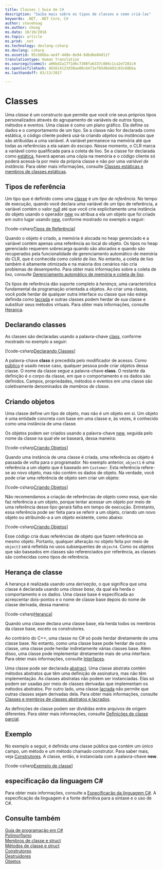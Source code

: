 ```yaml
---
title: Classes | Guia de C#
description: "Saiba mais sobre os tipos de classes e como criá-las"
keywords: .NET, .NET Core, C#
author: stevehoag
ms.author: shoag
ms.date: 10/10/2016
ms.topic: article
ms.prod: .net
ms.technology: devlang-csharp
ms.devlang: csharp
ms.assetid: 95c686ba-ae4f-440e-8e94-0dbd6e04d11f
translationtype: Human Translation
ms.sourcegitcommit: a06bd2a17f1d6c7308fa6337c866c1ca2e7281c0
ms.openlocfilehash: 4b5614123d38ae00cb471ef85d0eb92c03c68bba
ms.lasthandoff: 03/13/2017

---
```


# <a name="classes"></a>Classes
Uma *classe* é um constructo que permite que você crie seus próprios tipos personalizados através do agrupamento de variáveis de outros tipos, métodos e eventos. Uma classe é como um plano gráfico. Ela define os dados e o comportamento de um tipo. Se a classe não for declarada como estática, o código cliente poderá usá-la criando *objetos* ou *instâncias* que são atribuídas a uma variável. A variável permanece na memória até que todas as referências a ela saiam do escopo. Nesse momento, o CLR marca a variável como qualificada para a coleta de lixo. Se a classe for declarada como [estática](https://msdn.microsoft.com/library/98f28cdx.aspx), haverá apenas uma cópia na memória e o código cliente só poderá acessá-la por meio da própria classe e não por uma *variável de instância*. Para obter mais informações, consulte [Classes estáticas e membros de classes estáticas](https://msdn.microsoft.com/library/79b3xss3.aspx).  

## <a name="reference-types"></a>Tipos de referência  
Um tipo que é definido como uma [classe](https://msdn.microsoft.com/library/0b0thckt.aspx) é um *tipo de referência*. No tempo de execução, quando você declara uma variável de um tipo de referência, a variável contém o valor [null](https://msdn.microsoft.com/library/edakx9da.aspx) até que você crie explicitamente uma instância do objeto usando o operador [new](https://msdn.microsoft.com/library/51y09td4.aspx) ou atribua a ela um objeto que foi criado em outro lugar usando [new](https://msdn.microsoft.com/library/51y09td4.aspx), conforme mostrado no exemplo a seguir:  

[!code-csharp[Tipos de Referência](../../samples/snippets/csharp/concepts/classes/reference-type.cs)]
  
Quando o objeto é criado, a memória é alocada no heap gerenciado e a variável contém apenas uma referência ao local do objeto. Os tipos no heap gerenciado requerem sobrecarga quando são alocados e quando são recuperados pela funcionalidade de gerenciamento automático de memória do CLR, que é conhecida como *coleta de lixo*. No entanto, a coleta de lixo também é altamente otimizada e na maioria dos cenários não cria problemas de desempenho. Para obter mais informações sobre a coleta de lixo, consulte [Gerenciamento automático de memória e coleta de lixo](../standard/garbagecollection/gc.md).  
  
Os tipos de referência dão suporte completo à *herança*, uma característica fundamental da programação orientada a objetos. Ao criar uma classe, você pode herdar de qualquer outra interface ou classe que não esteja definida como [lacrada](https://msdn.microsoft.com/library/88c54tsw.aspx) e outras classes podem herdar de sua classe e substituir seus métodos virtuais. Para obter mais informações, consulte [Herança](https://msdn.microsoft.com/library/ms173149.aspx).

## <a name="declaring-classes"></a>Declarando classes  
As classes são declaradas usando a palavra-chave [class](https://msdn.microsoft.com/library/0b0thckt.aspx), conforme mostrado no exemplo a seguir:  
  
[!code-csharp[Declarando Classes](../../samples/snippets/csharp/concepts/classes/declaring-classes.cs)]  
  
A palavra-chave **class** é precedida pelo modificador de acesso. Como [público](https://msdn.microsoft.com/library/yzh058ae.aspx) é usado nesse caso, qualquer pessoa pode criar objetos dessa classe. O nome da classe segue a palavra-chave **class**. O restante da definição é o corpo da classe, em que o comportamento e os dados são definidos. Campos, propriedades, métodos e eventos em uma classe são coletivamente denominados de *membros de classe*.  
  
## <a name="creating-objects"></a>Criando objetos  
Uma classe define um tipo de objeto, mas não é um objeto em si. Um objeto é uma entidade concreta com base em uma classe e, às vezes, é conhecido como uma instância de uma classe.  
  
Os objetos podem ser criados usando a palavra-chave [new](https://msdn.microsoft.com/library/51y09td4.aspx), seguida pelo nome da classe na qual ele se baseará, dessa maneira:  
  
[!code-csharp[Criando Objetos](../../samples/snippets/csharp/concepts/classes/creating-objects.cs)]   
  
Quando uma instância de uma classe é criada, uma referência ao objeto é passada de volta para o programador. No exemplo anterior, `object1` é uma referência a um objeto que é baseado em `Customer`. Esta referência refere-se ao novo objeto, mas não contém os dados de objeto. Na verdade, você pode criar uma referência de objeto sem criar um objeto:  
  
[!code-csharp[Criando Objetos](../../samples/snippets/csharp/concepts/classes/creating-objects2.cs)]  
  
Não recomendamos a criação de referências de objeto como essa, que não faz referência a um objeto, porque tentar acessar um objeto por meio de uma referência desse tipo gerará falha em tempo de execução. Entretanto, essa referência pode ser feita para se referir a um objeto, criando um novo objeto ou atribuindo-a a um objeto existente, como abaixo:  
  
[!code-csharp[Criando Objetos](../../samples/snippets/csharp/concepts/classes/creating-objects3.cs)]  
  
Esse código cria duas referências de objeto que fazem referência ao mesmo objeto. Portanto, qualquer alteração no objeto feita por meio de `object3` será refletida no usos subsequentes de `object4`. Como os objetos que são baseados em classes são referenciados por referência, as classes são conhecidas como tipos de referência.  
  
## <a name="class-inheritance"></a>Herança de classe  
A herança é realizada usando uma *derivação*, o que significa que uma classe é declarada usando uma *classe base*, da qual ela herda o comportamento e os dados. Uma classe base é especificada ao acrescentar dois-pontos e o nome de classe base depois do nome de classe derivada, dessa maneira:  
  
[!code-csharp[Herança](../../samples/snippets/csharp/concepts/classes/inheritance.cs)]  
  
Quando uma classe declara uma classe base, ela herda todos os membros da classe base, exceto os construtores.  
  
Ao contrário do C++, uma classe no C# só pode herdar diretamente de uma classe base. No entanto, como uma classe base pode herdar de outra classe, uma classe pode herdar indiretamente várias classes base. Além disso, uma classe pode implementar diretamente mais de uma interface. Para obter mais informações, consulte [Interfaces](programming-guide/interfaces/index.md).  
  
Uma classe pode ser declarada [abstract](https://msdn.microsoft.com/library/sf985hc5.aspx). Uma classe abstrata contém métodos abstratos que têm uma definição de assinatura, mas não têm implementação. As classes abstratas não podem ser instanciadas. Elas só podem ser usadas por meio de classes derivadas que implementam os métodos abstratos. Por outro lado, uma classe [lacrada](https://msdn.microsoft.com/library/88c54tsw.aspx) não permite que outras classes sejam derivadas dela. Para obter mais informações, consulte [Classes e membros de classes abstratos e lacrados](https://msdn.microsoft.com/library/ms173150.aspx).  
  
As definições de classe podem ser divididas entre arquivos de origem diferentes. Para obter mais informações, consulte [Definições de classe parcial](https://msdn.microsoft.com/library/wa80x488.aspx).  
  
 
## <a name="example"></a>Exemplo
No exemplo a seguir, é definida uma classe pública que contém um único campo, um método e um método chamado construtor. Para saber mais, veja [Construtores](https://msdn.microsoft.com/library/ace5hbzh.aspx). A classe, então, é instanciada com a palavra-chave **new**.

[!code-csharp[Exemplo de classe](../../samples/snippets/csharp/concepts/classes/class-example.cs)]  
  
## <a name="c-language-specification"></a>especificação da linguagem C#  
Para obter mais informações, consulte a [Especificação da linguagem C#](https://msdn.microsoft.com/library/ms228593.aspx). A especificação da linguagem é a fonte definitiva para a sintaxe e o uso de C#.
  
## <a name="see-also"></a>Consulte também  
[Guia de programação em C#](https://msdn.microsoft.com/library/67ef8sbd.aspx)   
[Polimorfismo](https://msdn.microsoft.com/library/ms173152.aspx)   
[Membros de classe e struct](https://msdn.microsoft.com/library/ms173113.aspx)   
[Métodos de classe e struct](https://msdn.microsoft.com/library/ms173114.aspx)   
[Construtores](https://msdn.microsoft.com/library/ace5hbzh.aspx)   
[Destruidores](https://msdn.microsoft.com/library/66x5fx1b.aspx)   
[Objetos](https://msdn.microsoft.com/library/ms173110.aspx)


